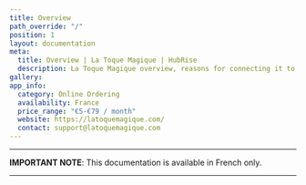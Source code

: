 ```yaml
---
title: Overview
path_override: "/"
position: 1
layout: documentation
meta:
  title: Overview | La Toque Magique | HubRise
  description: La Toque Magique overview, reasons for connecting it to HubRise and summary of integrated features. Synchronise data between your online ordering solution and your apps.
gallery:
app_info:
  category: Online Ordering
  availability: France
  price_range: "€5-€79 / month"
  website: https://latoquemagique.com/
  contact: support@latoquemagique.com
---
```


---

**IMPORTANT NOTE**: This documentation is available <Link href="/fr/apps/la-toque-magique">in French only</Link>.

---
